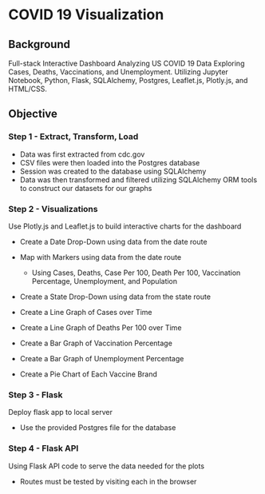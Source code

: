 # COVID 19 Visualization

## Background
Full-stack Interactive Dashboard Analyzing US COVID 19 Data Exploring Cases, Deaths, Vaccinations, and Unemployment. Utilizing Jupyter Notebook, Python, Flask, SQLAlchemy, Postgres, Leaflet.js, Plotly.js, and HTML/CSS.
 
## Objective

### Step 1 - Extract, Transform, Load
 - Data was first extracted from cdc.gov
 - CSV files were then loaded into the Postgres database
 - Session was created to the database using SQLAlchemy
 - Data was then transformed and filtered utilizing SQLAlchemy ORM tools to construct our datasets for our graphs

### Step 2 - Visualizations
Use Plotly.js and Leaflet.js to build interactive charts for the dashboard

 - Create a Date Drop-Down using data from the date route

 - Map with Markers using data from the date route 
     - Using Cases, Deaths, Case Per 100, Death Per 100, Vaccination Percentage, Unemployment, and Population

 - Create a State Drop-Down using data from the state route

 - Create a Line Graph of Cases over Time


 - Create a Line Graph of Deaths Per 100 over Time


 - Create a Bar Graph of Vaccination Percentage


 - Create a Bar Graph of Unemployment Percentage


 - Create a Pie Chart of Each Vaccine Brand
 
 ### Step 3 - Flask
 Deploy flask app to local server
 - Use the provided Postgres file for the database

### Step 4 - Flask API
Using Flask API code to serve the data needed for the plots
- Routes must be tested by visiting each in the browser
